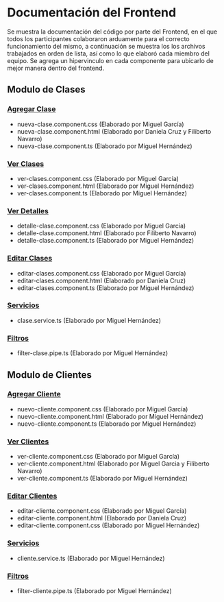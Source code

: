 # Documentación del Frontend
Se muestra la documentación del código por parte del Frontend, en el que todos los participantes colaboraron arduamente para el correcto funcionamiento del mismo, a continuación se muestra los los archivos trabajados en orden de lista, así como lo que elaboró cada miembro del equipo. Se agrega un hipervinculo en cada componente para ubicarlo de mejor manera dentro del frontend.


## Modulo de Clases

### [Agregar Clase](https://github.com/mictlangelo10/Integradora/tree/main/Frontend/src/app/components/Clases/nueva-clase)
- nueva-clase.component.css (Elaborado por Miguel García)
- nueva-clase.component.html (Elaborado por Daniela Cruz y Filiberto Navarro)
- nueva-clase.component.ts (Elaborado por Miguel Hernández)

### [Ver Clases](https://github.com/mictlangelo10/Integradora/tree/main/Frontend/src/app/components/Clases/ver-clases)
- ver-clases.component.css (Elaborado por Miguel García)
- ver-clases.component.html (Elaborado por Miguel Hernández)
- ver-clases.component.ts (Elaborado por Miguel Hernández)

### [Ver Detalles](https://github.com/mictlangelo10/Integradora/tree/main/Frontend/src/app/components/Clases/detalle-clase)
- detalle-clase.component.css (Elaborado por Miguel García)
- detalle-clase.component.html (Elaborado por Filiberto Navarro)
- detalle-clase.component.ts (Elaborado por Miguel Hernández)

### [Editar Clases](https://github.com/mictlangelo10/Integradora/tree/main/Frontend/src/app/components/Clases/editar-clases)
- editar-clases.component.css (Elaborado por Miguel García)
- editar-clases.component.html (Elaborado por Daniela Cruz)
- editar-clases.component.ts (Elaborado por Miguel Hernández)

### [Servicios](https://github.com/mictlangelo10/Integradora/blob/main/Frontend/src/app/service/clase.service.ts)
- clase.service.ts (Elaborado por Miguel Hernández)
 
### [Filtros](https://github.com/mictlangelo10/Integradora/blob/main/Frontend/src/app/pipes/filter-clase.pipe.ts)
- filter-clase.pipe.ts (Elaborado por Miguel Hernández)
 
## Modulo de Clientes

### [Agregar Cliente](https://github.com/mictlangelo10/Integradora/tree/main/Frontend/src/app/components/Clientes/nuevo-cliente)
- nuevo-cliente.component.css (Elaborado por Miguel García)
- nuevo-cliente.component.html (Elaborado por Miguel Hernández)
- nuevo-cliente.component.ts (Elaborado por Miguel Hernández)

### [Ver Clientes](https://github.com/mictlangelo10/Integradora/tree/main/Frontend/src/app/components/Clientes/ver-cliente)
- ver-cliente.component.css (Elaborado por Miguel García)
- ver-cliente.component.html (Elaborado por Miguel Garcia y Filiberto Navarro)
- ver-cliente.component.ts (Elaborado por Miguel Hernández)

### [Editar Clientes](https://github.com/mictlangelo10/Integradora/tree/main/Frontend/src/app/components/Clientes/editar-cliente)
- editar-cliente.component.css (Elaborado por Miguel García)
- editar-cliente.component.html (Elaborado por Daniela Cruz)
- editar-cliente.component.css (Elaborado por Miguel Hernández)

### [Servicios](https://github.com/mictlangelo10/Integradora/blob/main/Frontend/src/app/service/cliente.service.ts)
- cliente.service.ts (Elaborado por Miguel Hernández)

### [Filtros](https://github.com/mictlangelo10/Integradora/blob/main/Frontend/src/app/pipes/filter-cliente.pipe.ts)
- filter-cliente.pipe.ts (Elaborado por Miguel Hernández)
